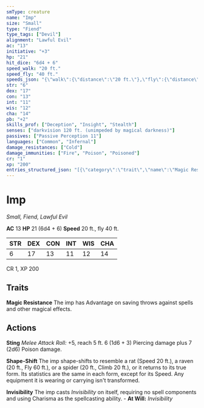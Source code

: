 ```yaml
---
smType: creature
name: "Imp"
size: "Small"
type: "Fiend"
type_tags: ["Devil"]
alignment: "Lawful Evil"
ac: "13"
initiative: "+3"
hp: "21"
hit_dice: "6d4 + 6"
speed_walk: "20 ft."
speed_fly: "40 ft."
speeds_json: "{\"walk\":{\"distance\":\"20 ft.\"},\"fly\":{\"distance\":\"40 ft.\"}}"
str: "6"
dex: "17"
con: "13"
int: "11"
wis: "12"
cha: "14"
pb: "+2"
skills_prof: ["Deception", "Insight", "Stealth"]
senses: ["darkvision 120 ft. (unimpeded by magical darkness)"]
passives: ["Passive Perception 11"]
languages: ["Common", "Infernal"]
damage_resistances: ["Cold"]
damage_immunities: ["Fire", "Poison", "Poisoned"]
cr: "1"
xp: "200"
entries_structured_json: "[{\"category\":\"trait\",\"name\":\"Magic Resistance\",\"text\":\"The imp has Advantage on saving throws against spells and other magical effects.\"},{\"category\":\"action\",\"name\":\"Sting\",\"text\":\"*Melee Attack Roll:* +5, reach 5 ft. 6 (1d6 + 3) Piercing damage plus 7 (2d6) Poison damage.\",\"kind\":\"Melee Attack Roll\",\"to_hit\":\"+5\",\"range\":\"5 ft\",\"damage\":\"6 (1d6 + 3) Piercing\"},{\"category\":\"action\",\"name\":\"Shape-Shift\",\"text\":\"The imp shape-shifts to resemble a rat (Speed 20 ft.), a raven (20 ft., Fly 60 ft.), or a spider (20 ft., Climb 20 ft.), or it returns to its true form. Its statistics are the same in each form, except for its Speed. Any equipment it is wearing or carrying isn't transformed.\"},{\"category\":\"action\",\"name\":\"Invisibility\",\"text\":\"The imp casts *Invisibility* on itself, requiring no spell components and using Charisma as the spellcasting ability. - **At Will:** *Invisibility*\"}]"
---
```


# Imp
*Small, Fiend, Lawful Evil*

**AC** 13
**HP** 21 (6d4 + 6)
**Speed** 20 ft., fly 40 ft.

| STR | DEX | CON | INT | WIS | CHA |
| --- | --- | --- | --- | --- | --- |
| 6 | 17 | 13 | 11 | 12 | 14 |

CR 1, XP 200

## Traits

**Magic Resistance**
The imp has Advantage on saving throws against spells and other magical effects.

## Actions

**Sting**
*Melee Attack Roll:* +5, reach 5 ft. 6 (1d6 + 3) Piercing damage plus 7 (2d6) Poison damage.

**Shape-Shift**
The imp shape-shifts to resemble a rat (Speed 20 ft.), a raven (20 ft., Fly 60 ft.), or a spider (20 ft., Climb 20 ft.), or it returns to its true form. Its statistics are the same in each form, except for its Speed. Any equipment it is wearing or carrying isn't transformed.

**Invisibility**
The imp casts *Invisibility* on itself, requiring no spell components and using Charisma as the spellcasting ability. - **At Will:** *Invisibility*
